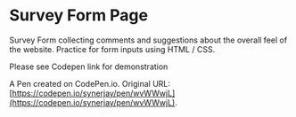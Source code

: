 # Survey Form Page

Survey Form collecting comments and suggestions about the overall feel of the website. Practice for form inputs using HTML / CSS.

Please see Codepen link for demonstration


A Pen created on CodePen.io. Original URL: [https://codepen.io/synerjay/pen/wvWWwjL](https://codepen.io/synerjay/pen/wvWWwjL).
